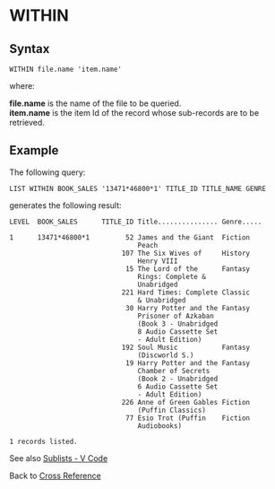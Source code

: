 # WITHIN

<PageHeader />

## Syntax

```
WITHIN file.name 'item.name'
```

where:

**file.name** is the name of the file to be queried.  
**item.name** is the item Id of the record whose sub-records are to be retrieved.

## Example

The following query:

```
LIST WITHIN BOOK_SALES '13471*46800*1' TITLE_ID TITLE_NAME GENRE
```

generates the following result:  

```
LEVEL  BOOK_SALES      TITLE_ID Title............... Genre.....

1      13471*46800*1         52 James and the Giant  Fiction
                                Peach
                            107 The Six Wives of     History
                                Henry VIII
                             15 The Lord of the      Fantasy
                                Rings: Complete &
                                Unabridged
                            221 Hard Times: Complete Classic
                                & Unabridged
                             30 Harry Potter and the Fantasy
                                Prisoner of Azkaban
                                (Book 3 - Unabridged
                                8 Audio Cassette Set
                                - Adult Edition)
                            192 Soul Music           Fantasy
                                (Discworld S.)
                             19 Harry Potter and the Fantasy
                                Chamber of Secrets
                                (Book 2 - Unabridged
                                6 Audio Cassette Set
                                - Adult Edition)
                            226 Anne of Green Gables Fiction
                                (Puffin Classics)
                             77 Esio Trot (Puffin    Fiction
                                Audiobooks)

1 records listed.
```

See also [Sublists - V Code](../../sublists-and-v-code/README.md)

Back to [Cross Reference](./../README.md)

<PageFooter />
